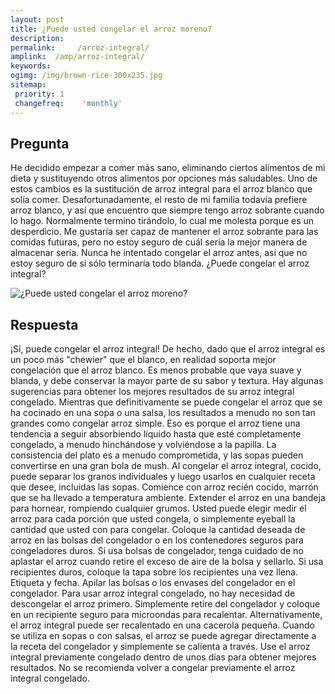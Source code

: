 ```yaml
---
layout: post
title: ¿Puede usted congelar el arroz moreno?  
description: 
permalink:     /arroz-integral/
amplink:  /amp/arroz-integral/
keywords: 
ogimg: /img/brown-rice-300x235.jpg
sitemap:
 priority: 1
 changefreq:    'monthly'
---
```




## Pregunta

He decidido empezar a comer más sano, eliminando ciertos alimentos de mi dieta y sustituyendo otros alimentos por opciones más saludables. Uno de estos cambios es la sustitución de arroz integral para el arroz blanco que solía comer. Desafortunadamente, el resto de mi familia todavía prefiere arroz blanco, y así que encuentro que siempre tengo arroz sobrante cuando lo hago. Normalmente termino tirándolo, lo cual me molesta porque es un desperdicio. Me gustaría ser capaz de mantener el arroz sobrante para las comidas futuras, pero no estoy seguro de cuál sería la mejor manera de almacenar sería. Nunca he intentado congelar el arroz antes, así que no estoy seguro de si sólo terminaría todo blanda. ¿Puede congelar el arroz integral?


![¿Puede usted congelar el arroz moreno?](https://sepuedecongelar.com/img/brown-rice-300x235.jpg "¿Puede usted congelar el arroz moreno?" )


## Respuesta

¡Sí, puede congelar el arroz integral! De hecho, dado que el arroz integral es un poco más "chewier" que el blanco, en realidad soporta mejor congelación que el arroz blanco. Es menos probable que vaya suave y blanda, y debe conservar la mayor parte de su sabor y textura. Hay algunas sugerencias para obtener los mejores resultados de su arroz integral congelado.
Mientras que definitivamente se puede congelar el arroz que se ha cocinado en una sopa o una salsa, los resultados a menudo no son tan grandes como congelar arroz simple. Eso es porque el arroz tiene una tendencia a seguir absorbiendo líquido hasta que esté completamente congelado, a menudo hinchándose y volviéndose a la papilla. La consistencia del plato es a menudo comprometida, y las sopas pueden convertirse en una gran bola de mush. Al congelar el arroz integral, cocido, puede separar los granos individuales y luego usarlos en cualquier receta que desee, incluidas las sopas.
Comience con arroz recién cocido, marrón que se ha llevado a temperatura ambiente. Extender el arroz en una bandeja para hornear, rompiendo cualquier grumos. Usted puede elegir medir el arroz para cada porción que usted congela, o simplemente eyeball la cantidad que usted con para congelar. Coloque la cantidad deseada de arroz en las bolsas del congelador o en los contenedores seguros para congeladores duros. Si usa bolsas de congelador, tenga cuidado de no aplastar el arroz cuando retire el exceso de aire de la bolsa y sellarlo. Si usa recipientes duros, coloque la tapa sobre los recipientes una vez llena. Etiqueta y fecha. Apilar las bolsas o los envases del congelador en el congelador.
Para usar arroz integral congelado, no hay necesidad de descongelar el arroz primero. Simplemente retire del congelador y coloque en un recipiente seguro para microondas para recalentar. Alternativamente, el arroz integral puede ser recalentado en una cacerola pequeña. Cuando se utiliza en sopas o con salsas, el arroz se puede agregar directamente a la receta del congelador y simplemente se calienta a través. Use el arroz integral previamente congelado dentro de unos días para obtener mejores resultados. No se recomienda volver a congelar previamente el arroz integral congelado.
